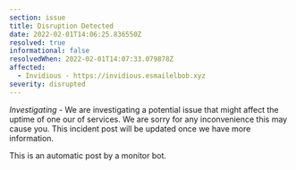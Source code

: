 ```yaml
---
section: issue
title: Disruption Detected
date: 2022-02-01T14:06:25.836550Z
resolved: true
informational: false
resolvedWhen: 2022-02-01T14:07:33.079878Z
affected:
  - Invidious - https://invidious.esmailelbob.xyz
severity: disrupted
---
```

*Investigating* - We are investigating a potential issue that might affect the uptime of one our of services. We are sorry for any inconvenience this may cause you. This incident post will be updated once we have more information.

This is an automatic post by a monitor bot.
        